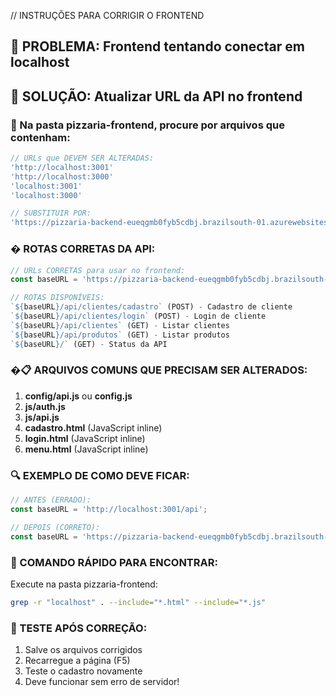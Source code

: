// INSTRUÇÕES PARA CORRIGIR O FRONTEND

## 🎯 PROBLEMA: Frontend tentando conectar em localhost

## 🔧 SOLUÇÃO: Atualizar URL da API no frontend

### 📁 Na pasta pizzaria-frontend, procure por arquivos que contenham:

```javascript
// URLs que DEVEM SER ALTERADAS:
'http://localhost:3001'
'http://localhost:3000' 
'localhost:3001'
'localhost:3000'

// SUBSTITUIR POR:
'https://pizzaria-backend-eueqgmb0fyb5cdbj.brazilsouth-01.azurewebsites.net'
```

### � ROTAS CORRETAS DA API:

```javascript
// URLs CORRETAS para usar no frontend:
const baseURL = 'https://pizzaria-backend-eueqgmb0fyb5cdbj.brazilsouth-01.azurewebsites.net';

// ROTAS DISPONÍVEIS:
`${baseURL}/api/clientes/cadastro` (POST) - Cadastro de cliente
`${baseURL}/api/clientes/login` (POST) - Login de cliente  
`${baseURL}/api/clientes` (GET) - Listar clientes
`${baseURL}/api/produtos` (GET) - Listar produtos
`${baseURL}/` (GET) - Status da API
```

### �📋 ARQUIVOS COMUNS QUE PRECISAM SER ALTERADOS:

1. **config/api.js** ou **config.js**
2. **js/auth.js**
3. **js/api.js**
4. **cadastro.html** (JavaScript inline)
5. **login.html** (JavaScript inline)
6. **menu.html** (JavaScript inline)

### 🔍 EXEMPLO DE COMO DEVE FICAR:

```javascript
// ANTES (ERRADO):
const baseURL = 'http://localhost:3001/api';

// DEPOIS (CORRETO):
const baseURL = 'https://pizzaria-backend-eueqgmb0fyb5cdbj.brazilsouth-01.azurewebsites.net/api';
```

### 📝 COMANDO RÁPIDO PARA ENCONTRAR:

Execute na pasta pizzaria-frontend:
```bash
grep -r "localhost" . --include="*.html" --include="*.js"
```

### 🧪 TESTE APÓS CORREÇÃO:

1. Salve os arquivos corrigidos
2. Recarregue a página (F5)
3. Teste o cadastro novamente
4. Deve funcionar sem erro de servidor!
